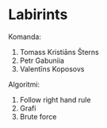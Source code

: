 # Labirints

Komanda:
1. Tomass Kristiāns Šterns
2. Petr Gabuniia
3. Valentīns Koposovs

Algoritmi:
1. Follow right hand rule
2. Grafi
3. Brute force
